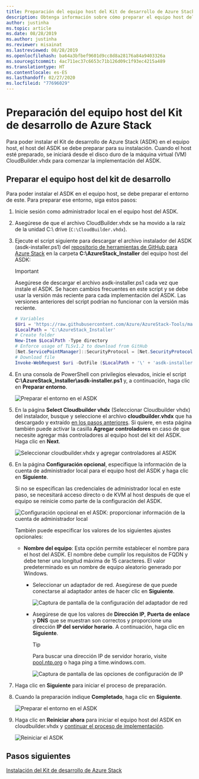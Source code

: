 ```yaml
---
title: Preparación del equipo host del Kit de desarrollo de Azure Stack
description: Obtenga información sobre cómo preparar el equipo host del Kit de desarrollo de Azure Stack (ASDK) para la instalación del ASDK.
author: justinha
ms.topic: article
ms.date: 08/28/2019
ms.author: justinha
ms.reviewer: misainat
ms.lastreviewed: 08/28/2019
ms.openlocfilehash: ba64a3bfbef9601d9cc8d8a28176a84a9403326a
ms.sourcegitcommit: 4ac711ec37c6653c71b126d09c1f93ec4215a489
ms.translationtype: HT
ms.contentlocale: es-ES
ms.lasthandoff: 02/27/2020
ms.locfileid: "77696029"
---
```

# <a name="prepare-the-asdk-host-computer"></a>Preparación del equipo host del Kit de desarrollo de Azure Stack
Para poder instalar el Kit de desarrollo de Azure Stack (ASDK) en el equipo host, el host del ASDK se debe preparar para su instalación. Cuando el host esté preparado, se iniciará desde el disco duro de la máquina virtual (VM) CloudBuilder.vhdx para comenzar la implementación del ASDK.

## <a name="prepare-the-development-kit-host-computer"></a>Preparar el equipo host del kit de desarrollo
Para poder instalar el ASDK en el equipo host, se debe preparar el entorno de este. Para preparar ese entorno, siga estos pasos:

1. Inicie sesión como administrador local en el equipo host del ASDK.
2. Asegúrese de que el archivo CloudBuilder.vhdx se ha movido a la raíz de la unidad C:\ drive (`C:\CloudBuilder.vhdx`).
3. Ejecute el script siguiente para descargar el archivo instalador del ASDK (asdk-installer.ps1) del [repositorio de herramientas de GitHub para Azure Stack](https://github.com/Azure/AzureStack-Tools) en la carpeta **C:\AzureStack_Installer** del equipo host del ASDK:

   > [!IMPORTANT]
   > Asegúrese de descargar el archivo asdk-installer.ps1 cada vez que instale el ASDK. Se hacen cambios frecuentes en este script y se debe usar la versión más reciente para cada implementación del ASDK. Las versiones anteriores del script podrían no funcionar con la versión más reciente.

   ```powershell
   # Variables
   $Uri = 'https://raw.githubusercontent.com/Azure/AzureStack-Tools/master/Deployment/asdk-installer.ps1'
   $LocalPath = 'C:\AzureStack_Installer'
   # Create folder
   New-Item $LocalPath -Type directory
   # Enforce usage of TLSv1.2 to download from GitHub
   [Net.ServicePointManager]::SecurityProtocol = [Net.SecurityProtocolType]::Tls12
   # Download file
   Invoke-WebRequest $uri -OutFile ($LocalPath + '\' + 'asdk-installer.ps1')
   ```

4. En una consola de PowerShell con privilegios elevados, inicie el script **C:\AzureStack_Installer\asdk-installer.ps1** y, a continuación, haga clic en **Preparar entorno**.

    ![Preparar el entorno en el ASDK](media/asdk-prepare-host/1.PNG) 

5. En la página **Select Cloudbuilder vhdx** (Seleccionar Cloudbuilder vhdx) del instalador, busque y seleccione el archivo **cloudbuilder.vhdx** que ha descargado y extraído [en los pasos anteriores](asdk-download.md). Si quiere, en esta página también puede activar la casilla **Agregar controladores** en caso de que necesite agregar más controladores al equipo host del kit del ASDK. Haga clic en **Next**.  

    ![Seleccionar cloudbuilder.vhdx y agregar controladores al ASDK](media/asdk-prepare-host/2.PNG)

6. En la página **Configuración opcional**, especifique la información de la cuenta de administrador local para el equipo host del ASDK y haga clic en **Siguiente**.

    Si no se especifican las credenciales de administrador local en este paso, se necesitará acceso directo o de KVM al host después de que el equipo se reinicie como parte de la configuración del ASDK.

   ![Configuración opcional en el ASDK: proporcionar información de la cuenta de administrador local](media/asdk-prepare-host/3.PNG)

    También puede especificar los valores de los siguientes ajustes opcionales:
    - **Nombre del equipo**: Esta opción permite establecer el nombre para el host del ASDK. El nombre debe cumplir los requisitos de FQDN y debe tener una longitud máxima de 15 caracteres. El valor predeterminado es un nombre de equipo aleatorio generado por Windows.

        - Seleccionar un adaptador de red. Asegúrese de que puede conectarse al adaptador antes de hacer clic en **Siguiente**.

            ![Captura de pantalla de la configuración del adaptador de red](media/asdk-prepare-host/step-four-network-adapter.png)

        - Asegúrese de que los valores de **Dirección IP**, **Puerta de enlace** y **DNS** que se muestran son correctos y proporcione una dirección **IP del servidor horario**. A continuación, haga clic en **Siguiente**.

            >[!TIP]
            >Para buscar una dirección IP de servidor horario, visite [pool.ntp.org](https://www.ntppool.org/) o haga ping a time.windows.com. 

            ![Captura de pantalla de las opciones de configuración de IP](media/asdk-prepare-host/step-five-host-ip-config.png)

7. Haga clic en **Siguiente** para iniciar el proceso de preparación.
8. Cuando la preparación indique **Completado**, haga clic en **Siguiente**.

    ![Preparar el entorno en el ASDK](media/asdk-prepare-host/4.PNG)

9. Haga clic en **Reiniciar ahora** para iniciar el equipo host del ASDK en cloudbuilder.vhdx y [continuar el proceso de implementación](asdk-install.md).

    ![Reiniciar el ASDK](media/asdk-prepare-host/5.PNG)


## <a name="next-steps"></a>Pasos siguientes
[Instalación del Kit de desarrollo de Azure Stack](asdk-install.md)
